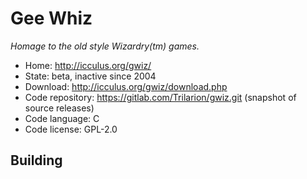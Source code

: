 # Gee Whiz

_Homage to the old style Wizardry(tm) games._

- Home: http://icculus.org/gwiz/
- State: beta, inactive since 2004
- Download: http://icculus.org/gwiz/download.php
- Code repository: https://gitlab.com/Trilarion/gwiz.git (snapshot of source releases)
- Code language: C
- Code license: GPL-2.0

## Building

